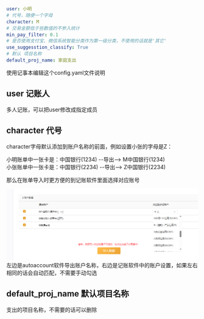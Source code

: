 ```yaml
user: 小明
# 代号，随便一个字母
character: M
# 交易金额低于些数值的不参入统计
min_pay_filter: 0.1
# 是否使用支付宝、微信系统智能分类作为第一级分类，不使用的话就是'其它'
use_suggesstion_classify: True
# 默认 项目名称
default_proj_name: 家庭支出
```
使用记事本编辑这个config.yaml文件说明
## user 记账人
多人记账，可以把user修改成指定成员
## character 代号
character字母默认添加到账户名称的前面，例如设置小张的字母是Z：

小明账单中一张卡是：中国银行(1234)  --导出-->  M中国银行(1234) 
</br>
小张账单中一张卡是：中国银行(2234)  --导出-->  Z中国银行(2234)
</br>

那么在账单导入时更方便的到记账软件里面选择对应账号

![](../res/img/bank_info.png)
左边是autoaccount软件导出账户名称，右边是记账软件中的账户设置，如果左右相同的话会自动匹配，不需要手动勾选

## default_proj_name 默认项目名称
支出的项目名称，不需要的话可以删除